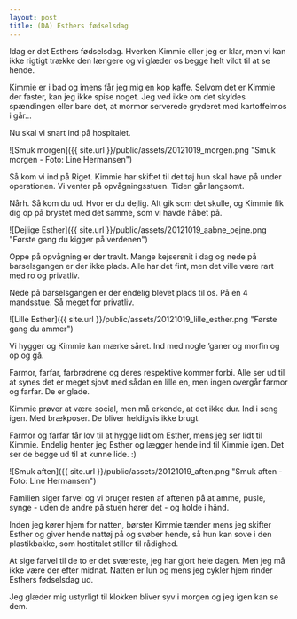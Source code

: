 ```yaml
---
layout: post
title: (DA) Esthers fødselsdag
---
```


Idag er det Esthers fødselsdag. Hverken Kimmie eller jeg er klar, men vi kan ikke rigtigt trække den længere og vi glæder os begge helt vildt til at se hende.

Kimmie er i bad og imens får jeg mig en kop kaffe. Selvom det er Kimmie der faster, kan jeg ikke spise noget. Jeg ved ikke om det skyldes spændingen eller bare det, at mormor serverede gryderet med kartoffelmos i går...

Nu skal vi snart ind på hospitalet.

![Smuk morgen]({{ site.url }}/public/assets/20121019_morgen.png "Smuk morgen - Foto: Line Hermansen")

Så kom vi ind på Riget. Kimmie har skiftet til det tøj hun skal have på under operationen. Vi venter på opvågningsstuen. Tiden går langsomt.

Nårh. Så kom du ud. Hvor er du dejlig. Alt gik som det skulle, og Kimmie fik dig op på brystet med det samme, som vi havde håbet på.

![Dejlige Esther]({{ site.url }}/public/assets/20121019_aabne_oejne.png "Første gang du kigger på verdenen")

Oppe på opvågning er der travlt. Mange kejsersnit i dag og nede på barselsgangen er der ikke plads. Alle har det fint, men det ville være rart med ro og privatliv.

Nede på barselsgangen er der endelig blevet plads til os. På en 4 mandsstue. Så meget for privatliv.

![Lille Esther]({{ site.url }}/public/assets/20121019_lille_esther.png "Første gang du ammer")

Vi hygger og Kimmie kan mærke såret. Ind med nogle ’ganer og morfin og op og gå.

Farmor, farfar, farbrødrene og deres respektive kommer forbi. Alle ser ud til at synes det er meget sjovt med sådan en lille en, men ingen overgår farmor og farfar. De er glade.

Kimmie prøver at være social, men må erkende, at det ikke dur. Ind i seng igen. Med brækposer. De bliver heldigvis ikke brugt.

Farmor og farfar får lov til at hygge lidt om Esther, mens jeg ser lidt til Kimmie. Endelig henter jeg Esther og lægger hende ind til Kimmie igen. Det ser de begge ud til at kunne lide. :)

![Smuk aften]({{ site.url }}/public/assets/20121019_aften.png "Smuk aften - Foto: Line Hermansen")

Familien siger farvel og vi bruger resten af aftenen på at amme, pusle, synge - uden de andre på stuen hører det - og holde i hånd.

Inden jeg kører hjem for natten, børster Kimmie tænder mens jeg skifter Esther og giver hende nattøj på og svøber hende, så hun kan sove i den plastikbakke, som hostitalet stiller til rådighed.

At sige farvel til de to er det sværeste, jeg har gjort hele dagen. Men jeg må ikke være der efter midnat. Natten er lun og mens jeg cykler hjem rinder Esthers fødselsdag ud.

Jeg glæder mig ustyrligt til klokken bliver syv i morgen og jeg igen kan se dem.
